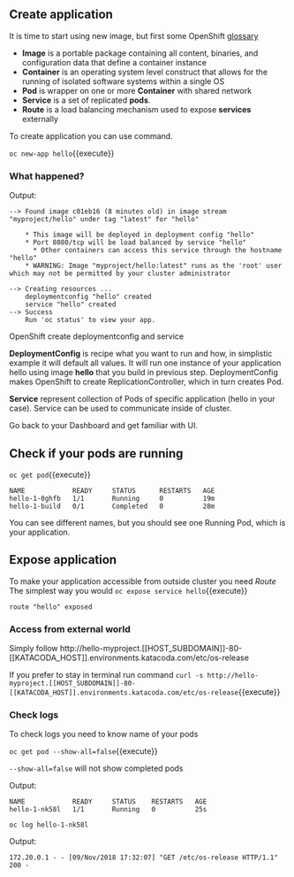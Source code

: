 
## Create application 
It is time to start using new image, but first some OpenShift [glossary](http://v1.uncontained.io/playbooks/fundamentals/building_blocks_openshift.html)

* **Image** is a portable package containing all content, binaries, and configuration data that define a container instance
* **Container** is an operating system level construct that allows for the running of isolated software systems within a single OS
* **Pod** is wrapper on one or more **Container** with shared network 
* **Service** is a set of replicated **pods**.
* **Route** is a load balancing mechanism used to expose **services** externally
 
To create application you can use command.

``oc new-app hello``{{execute}}

### What happened?
Output:
```
--> Found image c01eb16 (8 minutes old) in image stream "myproject/hello" under tag "latest" for "hello"

    * This image will be deployed in deployment config "hello"
    * Port 8080/tcp will be load balanced by service "hello"
      * Other containers can access this service through the hostname "hello"
    * WARNING: Image "myproject/hello:latest" runs as the 'root' user which may not be permitted by your cluster administrator

--> Creating resources ...
    deploymentconfig "hello" created
    service "hello" created
--> Success
    Run 'oc status' to view your app.
```

OpenShift create deploymentconfig and service

**DeploymentConfig** is recipe what you want to run and how, in simplistic example it will default all values.
It will run one instance of your application hello using image **hello** that you build in previous step. 
DeploymentConfig makes OpenShift to create ReplicationController, which in turn creates Pod.

**Service** represent collection of Pods of specific application (hello in your case).
Service can be used to communicate inside of cluster.

Go back to your Dashboard and get familiar with UI.

## Check if your pods are running

``oc get pod``{{execute}}
```
NAME            READY     STATUS      RESTARTS   AGE
hello-1-0ghfb   1/1       Running     0          19m
hello-1-build   0/1       Completed   0          28m
```
You can see different names, but you should see one Running Pod, which is your application.

## Expose application 

To make your application accessible from outside cluster you need *Route*
The simplest way you would 
``oc expose service hello``{{execute}}

```
route "hello" exposed
```

### Access from external world

Simply follow http://hello-myproject.[[HOST_SUBDOMAIN]]-80-[[KATACODA_HOST]].environments.katacoda.com/etc/os-release

If you prefer to stay in terminal run command
``curl -s http://hello-myproject.[[HOST_SUBDOMAIN]]-80-[[KATACODA_HOST]].environments.katacoda.com/etc/os-release``{{execute}}

### Check logs

To check logs you need to know name of your pods

``oc get pod --show-all=false``{{execute}}

`--show-all=false` will not show completed pods 

Output:
```
NAME            READY     STATUS    RESTARTS   AGE
hello-1-nk58l   1/1       Running   0          25s
```

``oc log hello-1-nk58l``

Output:
```
172.20.0.1 - - [09/Nov/2018 17:32:07] "GET /etc/os-release HTTP/1.1" 200 -
```